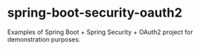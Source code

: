 # spring-boot-security-oauth2
Examples of Spring Boot + Spring Security + OAuth2 project for demonstration purposes.
